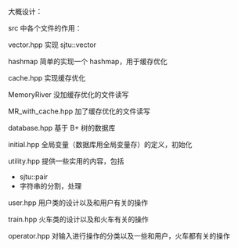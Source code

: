 大概设计：

src 中各个文件的作用：

vector.hpp 实现 sjtu::vector

hashmap 简单的实现一个 hashmap，用于缓存优化

cache.hpp 实现缓存优化

MemoryRiver 没加缓存优化的文件读写

MR_with_cache.hpp 加了缓存优化的文件读写

database.hpp 基于 B+ 树的数据库

initial.hpp 全局变量（数据库用全局变量存）的定义，初始化

utility.hpp 提供一些实用的内容，包括

- sjtu::pair
- 字符串的分割，处理

user.hpp 用户类的设计以及和用户有关的操作

train.hpp 火车类的设计以及和火车有关的操作

operator.hpp 对输入进行操作的分类以及一些和用户，火车都有关的操作